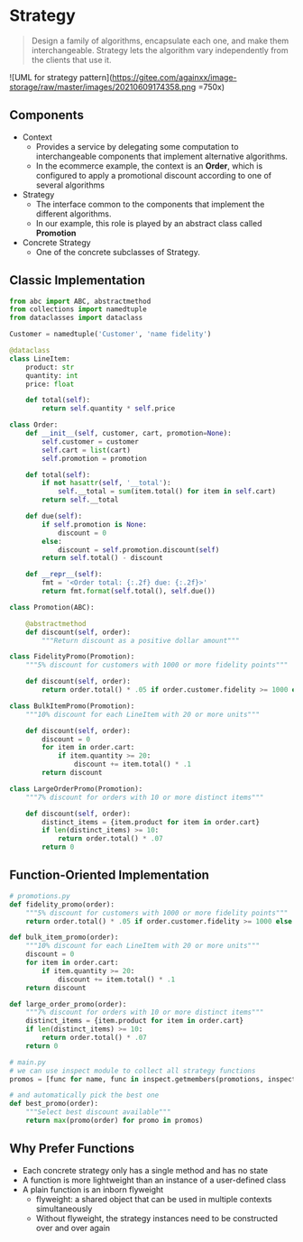 # Strategy

> Design a family of algorithms, encapsulate each one, and make them interchangeable.
> Strategy lets the algorithm vary independently from the clients that use it.

![UML for strategy pattern](https://gitee.com/againxx/image-storage/raw/master/images/20210609174358.png =750x)

## Components
* Context
    - Provides a service by delegating some computation to interchangeable components that implement alternative algorithms.
    - In the ecommerce example, the context is an **Order**, which is configured to apply a promotional discount according to one
      of several algorithms
* Strategy
    - The interface common to the components that implement the different algorithms.
    - In our example, this role is played by an abstract class called **Promotion**
* Concrete Strategy
    - One of the concrete subclasses of Strategy.

## Classic Implementation
```python
from abc import ABC, abstractmethod
from collections import namedtuple
from dataclasses import dataclass

Customer = namedtuple('Customer', 'name fidelity')

@dataclass
class LineItem:
    product: str
    quantity: int
    price: float

    def total(self):
        return self.quantity * self.price

class Order:
    def __init__(self, customer, cart, promotion=None):
        self.customer = customer
        self.cart = list(cart)
        self.promotion = promotion

    def total(self):
        if not hasattr(self, '__total'):
            self.__total = sum(item.total() for item in self.cart)
        return self.__total

    def due(self):
        if self.promotion is None:
            discount = 0
        else:
            discount = self.promotion.discount(self)
        return self.total() - discount

    def __repr__(self):
        fmt = '<Order total: {:.2f} due: {:.2f}>'
        return fmt.format(self.total(), self.due())

class Promotion(ABC):

    @abstractmethod
    def discount(self, order):
        """Return discount as a positive dollar amount"""

class FidelityPromo(Promotion):
    """5% discount for customers with 1000 or more fidelity points"""

    def discount(self, order):
        return order.total() * .05 if order.customer.fidelity >= 1000 else 0

class BulkItemPromo(Promotion):
    """10% discount for each LineItem with 20 or more units"""

    def discount(self, order):
        discount = 0
        for item in order.cart:
            if item.quantity >= 20:
                discount += item.total() * .1
        return discount

class LargeOrderPromo(Promotion):
    """7% discount for orders with 10 or more distinct items"""

    def discount(self, order):
        distinct_items = {item.product for item in order.cart}
        if len(distinct_items) >= 10:
            return order.total() * .07
        return 0
```

## Function-Oriented Implementation
```python
# promotions.py
def fidelity_promo(order):
    """5% discount for customers with 1000 or more fidelity points"""
    return order.total() * .05 if order.customer.fidelity >= 1000 else 0

def bulk_item_promo(order):
    """10% discount for each LineItem with 20 or more units"""
    discount = 0
    for item in order.cart:
        if item.quantity >= 20:
            discount += item.total() * .1
    return discount

def large_order_promo(order):
    """7% discount for orders with 10 or more distinct items"""
    distinct_items = {item.product for item in order.cart}
    if len(distinct_items) >= 10:
        return order.total() * .07
    return 0

# main.py
# we can use inspect module to collect all strategy functions
promos = [func for name, func in inspect.getmembers(promotions, inspect.isfunction)]

# and automatically pick the best one
def best_promo(order):
    """Select best discount available"""
    return max(promo(order) for promo in promos)

```

## Why Prefer Functions
* Each concrete strategy only has a single method and has no state
* A function is more lightweight than an instance of a user-defined class
* A plain function is an inborn flyweight
    - flyweight: a shared object that can be used in multiple contexts simultaneously
    - Without flyweight, the strategy instances need to be constructed over and over again
